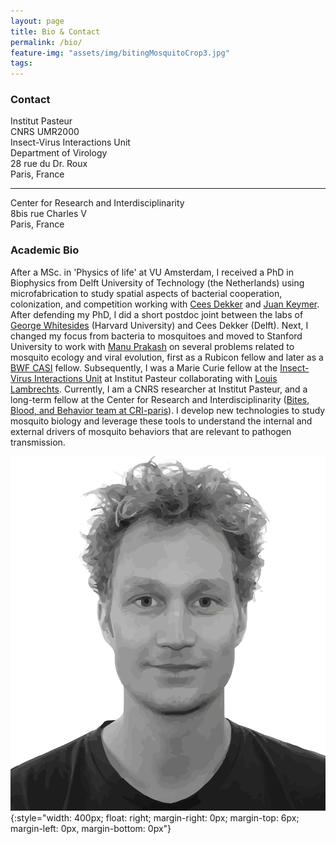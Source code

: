 ```yaml
---
layout: page
title: Bio & Contact
permalink: /bio/
feature-img: "assets/img/bitingMosquitoCrop3.jpg"
tags:
---
```


### Contact

Institut Pasteur  
CNRS UMR2000  
Insect-Virus Interactions Unit  
Department of Virology  
28 rue du Dr. Roux  
Paris, France  

_______

Center for Research and Interdisciplinarity  
8bis rue Charles V  
Paris, France  



### Academic Bio

After a MSc. in 'Physics of life' at VU Amsterdam, I received a PhD in Biophysics from Delft University of Technology (the Netherlands) using microfabrication to study spatial aspects of bacterial cooperation, colonization, and competition working with [Cees Dekker](https://ceesdekkerlab.nl/) and [Juan Keymer](http://keymerlab.nl/www/). After defending my PhD, I did a short postdoc joint between the labs of [George Whitesides](https://gmwgroup.harvard.edu/) (Harvard University) and Cees Dekker (Delft). Next, I changed my focus from bacteria to mosquitoes and moved to Stanford University to work with [Manu Prakash](http://web.stanford.edu/group/prakash-lab/cgi-bin/labsite/) on several problems related to mosquito ecology and viral evolution, first as a Rubicon fellow and later as a [BWF CASI](https://www.bwfund.org/grant-programs/interfaces-science/career-awards-scientific-interface) fellow. Subsequently, I was a Marie Curie fellow at the [Insect-Virus Interactions Unit](https://research.pasteur.fr/en/team/insect-virus-interactions/) at Institut Pasteur collaborating with [Louis Lambrechts](https://research.pasteur.fr/en/member/louis-lambrechts/). Currently, I am a CNRS researcher at Institut Pasteur, and a long-term fellow at the Center for Research and Interdisciplinarity ([Bites, Blood, and Behavior team at CRI-paris](https://projects.cri-paris.org/projects/pZDJguA1/summary)). I develop new technologies to study mosquito biology and leverage these tools to understand the internal and external drivers of mosquito behaviors that are relevant to pathogen transmission.


![Some Title](../assets/img/felix02.jpg){:style="width: 400px; float: right; margin-right: 0px; margin-top: 6px; margin-left: 0px, margin-bottom: 0px"}

<!-- Type on Strap is based on Type Theme, a free and open-source theme for [Jekyll](http://jekyllrb.com/), licensed under the MIT License.

Head over to the [theme's documentation](https://github.io/sylhare/Type-on-Strap) for much more information about Type on Strap or to install this theme on your own Jekyll site.

This file is an example of a page in Jekyll, that automatically shows up in the header navigation, you can delete or modify this file freely. -->
